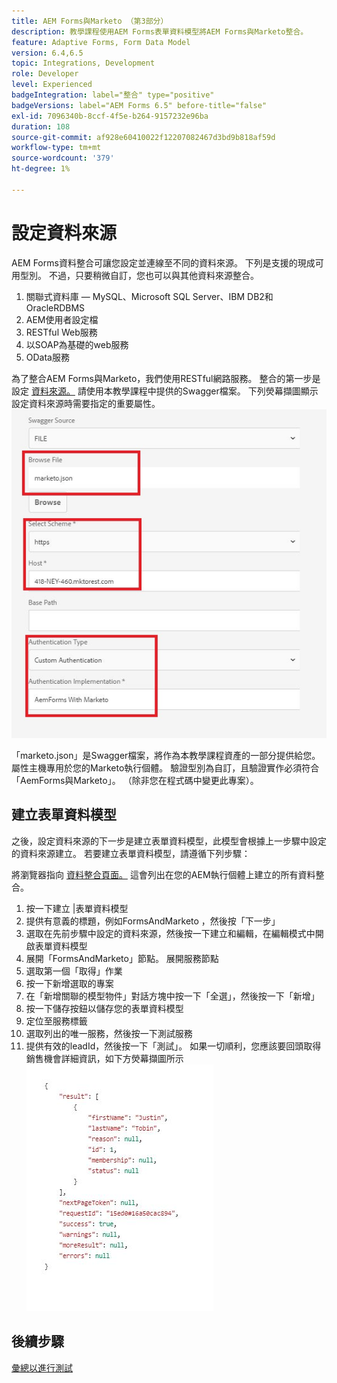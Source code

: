 ```yaml
---
title: AEM Forms與Marketo （第3部分）
description: 教學課程使用AEM Forms表單資料模型將AEM Forms與Marketo整合。
feature: Adaptive Forms, Form Data Model
version: 6.4,6.5
topic: Integrations, Development
role: Developer
level: Experienced
badgeIntegration: label="整合" type="positive"
badgeVersions: label="AEM Forms 6.5" before-title="false"
exl-id: 7096340b-8ccf-4f5e-b264-9157232e96ba
duration: 108
source-git-commit: af928e60410022f12207082467d3bd9b818af59d
workflow-type: tm+mt
source-wordcount: '379'
ht-degree: 1%

---
```


# 設定資料來源

AEM Forms資料整合可讓您設定並連線至不同的資料來源。 下列是支援的現成可用型別。 不過，只要稍微自訂，您也可以與其他資料來源整合。

1. 關聯式資料庫 — MySQL、Microsoft SQL Server、IBM DB2和OracleRDBMS
1. AEM使用者設定檔
1. RESTful Web服務
1. 以SOAP為基礎的web服務
1. OData服務

為了整合AEM Forms與Marketo，我們使用RESTful網路服務。 整合的第一步是設定 [資料來源。](https://helpx.adobe.com/experience-manager/6-4/forms/using/configure-data-sources.html#ConfigureRESTfulwebservices) 請使用本教學課程中提供的Swagger檔案。 下列熒幕擷圖顯示設定資料來源時需要指定的重要屬性。
![資料來源](assets/datasource.jfif)

「marketo.json」是Swagger檔案，將作為本教學課程資產的一部分提供給您。
屬性主機專用於您的Marketo執行個體。
驗證型別為自訂，且驗證實作必須符合「AemForms與Marketo」。 （除非您在程式碼中變更此專案）。

## 建立表單資料模型

之後，設定資料來源的下一步是建立表單資料模型，此模型會根據上一步驟中設定的資料來源建立。 若要建立表單資料模型，請遵循下列步驟：

將瀏覽器指向 [資料整合頁面。](http://localhost:4502/aem/forms.html/content/dam/formsanddocuments-fdm) 這會列出在您的AEM執行個體上建立的所有資料整合。

1. 按一下建立 |表單資料模型
1. 提供有意義的標題，例如FormsAndMarketo ，然後按「下一步」
1. 選取在先前步驟中設定的資料來源，然後按一下建立和編輯，在編輯模式中開啟表單資料模型
1. 展開「FormsAndMarketo」節點。 展開服務節點
1. 選取第一個「取得」作業
1. 按一下新增選取的專案
1. 在「新增關聯的模型物件」對話方塊中按一下「全選」，然後按一下「新增」
1. 按一下儲存按鈕以儲存您的表單資料模型
1. 定位至服務標籤
1. 選取列出的唯一服務，然後按一下測試服務
1. 提供有效的leadId，然後按一下「測試」。 如果一切順利，您應該要回頭取得銷售機會詳細資訊，如下方熒幕擷圖所示
   ![testresults](assets/testresults.jfif)

## 後續步驟

[彙總以進行測試](./part4.md)
